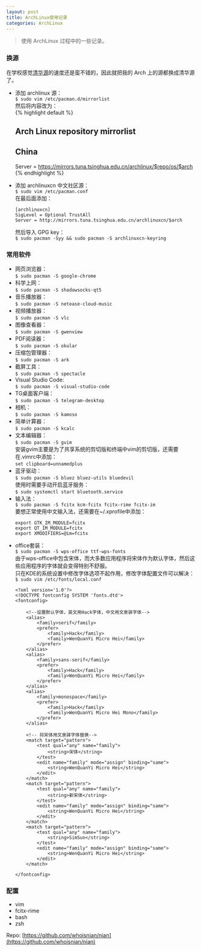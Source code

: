 ```yaml
---
layout: post
title: ArchLinux使用记录
categories: ArchLinux
---
```


> 使用 ArchLinux 过程中的一些记录。

<!-- more -->

### 换源  
在学校感觉[清华源](https://mirror.tuna.tsinghua.edu.cn/)的速度还是蛮不错的，因此就把我的 Arch 上的源都换成清华源了。  
* 添加 archlinux 源：  
  `$ sudo vim /etc/pacman.d/mirrorlist`  
  然后将内容改为：  
  {% highlight default %}
  ##  
  ## Arch Linux repository mirrorlist  
  ##  
    
  ## China  
  Server = https://mirrors.tuna.tsinghua.edu.cn/archlinux/$repo/os/$arch  
  {% endhighlight %}
* 添加 archlinuxcn 中文社区源：  
  `$ sudo vim /etc/pacman.conf`  
  在最后面添加：  
  ```
  [archlinuxcn]  
  SigLevel = Optional TrustAll  
  Server = http://mirrors.tuna.tsinghua.edu.cn/archlinuxcn/$arch  
  ```
  然后导入 GPG key：  
  `$ sudo pacman -Syy && sudo pacman -S archlinuxcn-keyring`  

### 常用软件
* 网页浏览器：  
  `$ sudo pacman -S google-chrome`  
* 科学上网：  
  `$ sudo pacman -S shadowsocks-qt5`  
* 音乐播放器：  
  `$ sudo pacman -S netease-cloud-music`  
* 视频播放器：  
  `$ sudo pacman -S vlc`  
* 图像查看器：  
  `$ sudo pacman -S gwenview`  
* PDF阅读器：  
  `$ sudo pacman -S okular`  
* 压缩包管理器：  
  `$ sudo pacman -S ark`  
* 截屏工具：  
  `$ sudo pacman -S spectacle`  
* Visual Studio Code:    
  `$ sudo pacman -S visual-studio-code`  
* TG桌面客户端：  
  `$ sudo pacman -S telegram-desktop`  
* 相机：  
  `$ sudo pacman -S kamoso`  
* 简单计算器：  
  `$ sudo pacman -S kcalc`  
* 文本编辑器：  
  `$ sudo pacman -S gvim`  
  安装gvim主要是为了共享系统的剪切版和终端中vim的剪切版，还需要在.vimrc中添加：  
  `set clipboard=unnamedplus`  
* 蓝牙驱动：  
  `$ sudo pacman -S bluez bluez-utils bluedevil`  
  使用时需要手动开启蓝牙服务：  
  `$ sudo systemctl start bluetooth.service`  
* 输入法：  
  `$ sudo pacman -S fcitx kcm-fcitx fcitx-rime fcitx-im`  
  要想正常使用中文输入法，还需要在~/.xprofile中添加：  
  ```
  export GTK_IM_MODULE=fcitx  
  export QT_IM_MODULE=fcitx  
  export XMODIFIERS=@im=fcitx  
  ```
* office套装：  
  `$ sudo pacman -S wps-office ttf-wps-fonts`  
  由于wps-office中包含宋体，而大多数应用程序将宋体作为默认字体，然后这些应用程序的字体就会变得特别不舒服。  
  只在KDE的系统设置中修改字体选项不起作用，修改字体配置文件可以解决：  
  `$ sudo vim /etc/fonts/local.conf`  
  ```
  <?xml version='1.0'?>
  <!DOCTYPE fontconfig SYSTEM 'fonts.dtd'>
  <fontconfig>

      <!--设置默认字体，英文用Hack字体，中文用文泉驿字体-->
      <alias>
          <family>serif</family>
          <prefer>
              <family>Hack</family>
              <family>WenQuanYi Micro Hei</family>
          </prefer>
      </alias>
      <alias>
          <family>sans-serif</family>
          <prefer>
              <family>Hack</family>
              <family>WenQuanYi Micro Hei</family>
          </prefer>
      </alias>
      <alias>
          <family>monospace</family>
          <prefer>
              <family>Hack</family>
              <family>WenQuanYi Micro Hei Mono</family>
          </prefer>
      </alias>

      <!-- 将宋体用文泉驿字体替换-->
      <match target="pattern">
          <test qual="any" name="family">
              <string>宋体</string>
          </test>
          <edit name="family" mode="assign" binding="same">
              <string>WenQuanYi Micro Hei</string>
          </edit>
      </match>
      <match target="pattern">
          <test qual="any" name="family">
              <string>新宋体</string>
          </test>
          <edit name="family" mode="assign" binding="same">
              <string>WenQuanYi Micro Hei</string>
          </edit>
      </match>
      <match target="pattern">
          <test qual="any" name="family">
              <string>SimSun</string>
          </test>
          <edit name="family" mode="assign" binding="same">
			  <string>WenQuanYi Micro Hei</string>
          </edit>
      </match>

  </fontconfig>
  ```

### 配置
* vim  
* fcitx-rime  
* bash  
* zsh  

Repo: [https://github.com/whoisnian/nian](https://github.com/whoisnian/nian)
